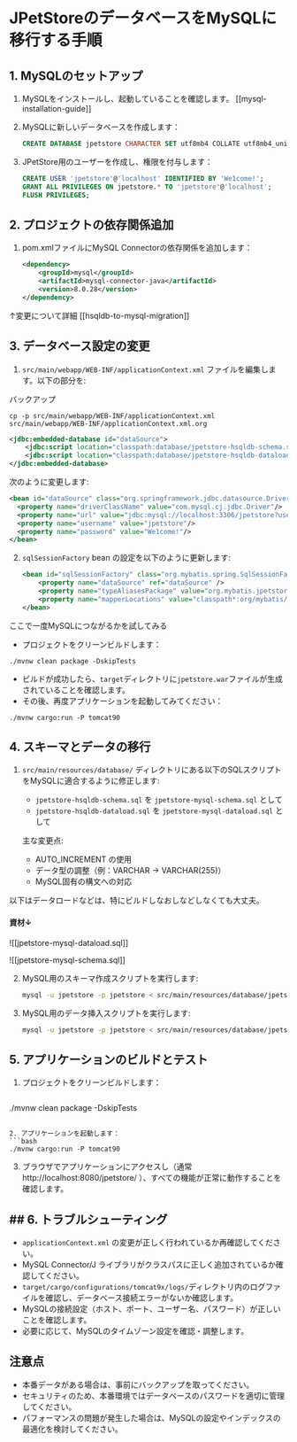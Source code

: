 # JPetStoreのデータベースをMySQLに移行する手順

## 1. MySQLのセットアップ

1. MySQLをインストールし、起動していることを確認します。
	[[mysql-installation-guide]]

1. MySQLに新しいデータベースを作成します：
   ```sql
   CREATE DATABASE jpetstore CHARACTER SET utf8mb4 COLLATE utf8mb4_unicode_ci;
   ```
3. JPetStore用のユーザーを作成し、権限を付与します：
   ```sql
   CREATE USER 'jpetstore'@'localhost' IDENTIFIED BY 'We1come!';
   GRANT ALL PRIVILEGES ON jpetstore.* TO 'jpetstore'@'localhost';
   FLUSH PRIVILEGES;
   ```

## 2. プロジェクトの依存関係追加

1. pom.xmlファイルにMySQL Connectorの依存関係を追加します：
   ```xml
   <dependency>
       <groupId>mysql</groupId>
       <artifactId>mysql-connector-java</artifactId>
       <version>8.0.28</version>
   </dependency>
   ```

↑変更について詳細
[[hsqldb-to-mysql-migration]]

## 3. データベース設定の変更

1. `src/main/webapp/WEB-INF/applicationContext.xml` ファイルを編集します。以下の部分を:

バックアップ
```
cp -p src/main/webapp/WEB-INF/applicationContext.xml src/main/webapp/WEB-INF/applicationContext.xml.org
```

   ```xml
   <jdbc:embedded-database id="dataSource">
       <jdbc:script location="classpath:database/jpetstore-hsqldb-schema.sql"/>
       <jdbc:script location="classpath:database/jpetstore-hsqldb-dataload.sql"/>
   </jdbc:embedded-database>
   ```

   次のように変更します:

   ```xml
   <bean id="dataSource" class="org.springframework.jdbc.datasource.DriverManagerDataSource">
     <property name="driverClassName" value="com.mysql.cj.jdbc.Driver"/>
     <property name="url" value="jdbc:mysql://localhost:3306/jpetstore?useSSL=false&amp;serverTimezone=UTC"/>
     <property name="username" value="jpetstore"/>
     <property name="password" value="We1come!"/>
   </bean>
   ```

2. `sqlSessionFactory` bean の設定を以下のように更新します:

   ```xml
   <bean id="sqlSessionFactory" class="org.mybatis.spring.SqlSessionFactoryBean">
       <property name="dataSource" ref="dataSource" />
       <property name="typeAliasesPackage" value="org.mybatis.jpetstore.domain" />
       <property name="mapperLocations" value="classpath*:org/mybatis/jpetstore/mapper/*.xml" />
   </bean>
   ```


ここで一度MySQLにつながるかを試してみる

- プロジェクトをクリーンビルドします：
```
./mvnw clean package -DskipTests
```

- ビルドが成功したら、`target`ディレクトリに`jpetstore.war`ファイルが生成されていることを確認します。
- その後、再度アプリケーションを起動してみてください：
```
./mvnw cargo:run -P tomcat90
```

## 4. スキーマとデータの移行

1. `src/main/resources/database/` ディレクトリにある以下のSQLスクリプトをMySQLに適合するように修正します:
   - `jpetstore-hsqldb-schema.sql` を `jpetstore-mysql-schema.sql` として
   - `jpetstore-hsqldb-dataload.sql` を `jpetstore-mysql-dataload.sql` として

   主な変更点:
   - AUTO_INCREMENT の使用
   - データ型の調整（例：VARCHAR -> VARCHAR(255)）
   - MySQL固有の構文への対応

以下はデータロードなどは、特にビルドしなおしなどしなくても大丈夫。

#### 資材↓
![[jpetstore-mysql-dataload.sql]]

![[jpetstore-mysql-schema.sql]]



2. MySQL用のスキーマ作成スクリプトを実行します:
   ```bash
   mysql -u jpetstore -p jpetstore < src/main/resources/database/jpetstore-mysql-schema.sql
   ```

3. MySQL用のデータ挿入スクリプトを実行します:
   ```bash
   mysql -u jpetstore -p jpetstore < src/main/resources/database/jpetstore-mysql-dataload.sql
   ```


## 5. アプリケーションのビルドとテスト

1. プロジェクトをクリーンビルドします：
   ```bash
./mvnw clean package -DskipTests
   ```

2. アプリケーションを起動します：
   ```bash
   ./mvnw cargo:run -P tomcat90
   ```

3. ブラウザでアプリケーションにアクセスし（通常 http://localhost:8080/jpetstore/ ）、すべての機能が正常に動作することを確認します。

## ## 6. トラブルシューティング

- `applicationContext.xml` の変更が正しく行われているか再確認してください。
- MySQL Connector/J ライブラリがクラスパスに正しく追加されているか確認してください。
- `target/cargo/configurations/tomcat9x/logs/`ディレクトリ内のログファイルを確認し、データベース接続エラーがないか確認します。
- MySQLの接続設定（ホスト、ポート、ユーザー名、パスワード）が正しいことを確認します。
- 必要に応じて、MySQLのタイムゾーン設定を確認・調整します。

## 注意点

- 本番データがある場合は、事前にバックアップを取ってください。
- セキュリティのため、本番環境ではデータベースのパスワードを適切に管理してください。
- パフォーマンスの問題が発生した場合は、MySQLの設定やインデックスの最適化を検討してください。
